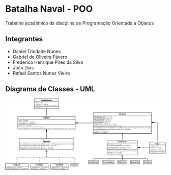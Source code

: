 # Batalha Naval - POO

Trabalho acadêmico da discplina de Programação Orientada a Objetos

## Integrantes

* Daniel Trindade Nunes
* Gabriel de Oliveira Fávero
* Frederico Henrique Pires da Silva
* João Dias
* Rafael Santos Nunes Vieira

## Diagrama de Classes - UML
![Diagrama de Classes - UML](UML/Diagrama1.png)
